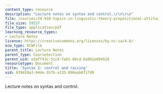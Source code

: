 ```yaml
---
content_type: resource
description: "Lecture notes on syntax and control.\r\n\r\n"
file: /courses/24-910-topics-in-linguistic-theory-propositional-attitudes-spring-2009/839d19a394de357ba133096aab0f17d9_MIT24_910s09_lec07_syntax.pdf
file_size: 59257
file_type: application/pdf
learning_resource_types:
- Lecture Notes
license: https://creativecommons.org/licenses/by-nc-sa/4.0/
ocw_type: OCWFile
parent_title: Lecture Notes
parent_type: CourseSection
parent_uid: e3aff43c-3ccd-fa61-68cd-8a901e094528
resourcetype: Document
title: 'Syntax 2: control and raising'
uid: 839d19a3-94de-357b-a133-096aab0f17d9
---
```

Lecture notes on syntax and control.

